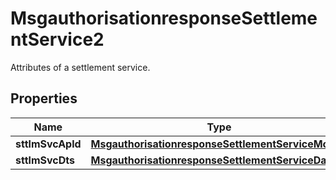 

# MsgauthorisationresponseSettlementService2

Attributes of a settlement service.

## Properties

| Name | Type | Description | Notes |
|------------ | ------------- | ------------- | -------------|
|**sttlmSvcApld** | [**MsgauthorisationresponseSettlementServiceMode1**](MsgauthorisationresponseSettlementServiceMode1.md) |  |  [optional] |
|**sttlmSvcDts** | [**MsgauthorisationresponseSettlementServiceDate1**](MsgauthorisationresponseSettlementServiceDate1.md) |  |  [optional] |



